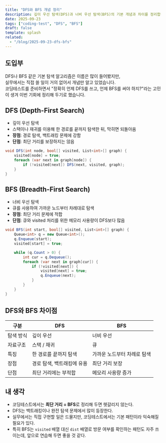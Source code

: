 ```yaml
---
title: "DFS와 BFS 개념 정리"
description: 깊이 우선 탐색(DFS)과 너비 우선 탐색(BFS)의 기본 개념과 차이를 정리합니다.
date: 2025-09-23
tags: ["coding-test", "DFS", "BFS"]
draft: false
template: splash
related:
  - "/blog/2025-09-23-dfs-bfs"
---
```


## 도입부
DFS나 BFS 같은 기본 탐색 알고리즘은 이름은 많이 들어봤지만,  
실무에서는 직접 쓸 일이 거의 없어서 개념만 알고 있었습니다.  
코딩테스트를 준비하면서 "정확히 언제 DFS를 쓰고, 언제 BFS를 써야 하지?"라는 고민이 생겨 이번 기회에 정리해 두기로 했습니다.

## DFS (Depth-First Search)
- 깊이 우선 탐색
- 스택이나 재귀를 이용해 한 경로를 끝까지 탐색한 뒤, 막히면 되돌아옴
- **장점**: 경로 탐색, 백트래킹 문제에 강함
- **단점**: 최단 거리를 보장하지는 않음

```csharp
void DFS(int node, bool[] visited, List<int>[] graph) {
    visited[node] = true;
    foreach (var next in graph[node]) {
        if (!visited[next]) DFS(next, visited, graph);
    }
}
```

## BFS (Breadth-First Search)

- 너비 우선 탐색
- 큐를 사용하여 가까운 노드부터 차례대로 탐색
- **장점**: 최단 거리 문제에 적합
- **단점**: 큐와 visited 처리를 위한 메모리 사용량이 DFS보다 많음

```csharp
void BFS(int start, bool[] visited, List<int>[] graph) {
    Queue<int> q = new Queue<int>();
    q.Enqueue(start);
    visited[start] = true;

    while (q.Count > 0) {
        int cur = q.Dequeue();
        foreach (var next in graph[cur]) {
            if (!visited[next]) {
                visited[next] = true;
                q.Enqueue(next);
            }
        }
    }
}
```

## DFS와 BFS 차이점

| 구분    | DFS             | BFS             |
| ----- | --------------- | --------------- |
| 탐색 방식 | 깊이 우선           | 너비 우선           |
| 자료구조  | 스택 / 재귀         | 큐               |
| 특징    | 한 경로를 끝까지 탐색    | 가까운 노드부터 차례로 탐색 |
| 장점    | 경로 탐색, 백트래킹에 유용 | 최단 거리 보장        |
| 단점    | 최단 거리에는 부적합     | 메모리 사용량 증가      |

## 내 생각

- 코딩테스트에서는 **최단 거리 = BFS**로 정리해 두면 헷갈리지 않는다.
- DFS는 백트래킹이나 완전 탐색 문제에서 많이 등장한다.
- 실무에서는 직접 구현할 일은 드물지만, 코딩테스트에서는 기본 패턴이라 익숙해질 필요가 있다.
- 특히 BFS는 `visited` 배열 대신 `dist` 배열로 방문 여부를 확인하는 패턴도 자주 쓰이는데, 앞으로 연습해 두면 좋을 것 같다.